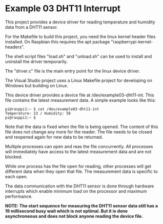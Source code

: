 Example 03 DHT11 Interrupt
==========================
This project provides a device driver for reading temperature and humidity data
from a DHT11 sensor.

For the Makefile to build this project, you need the linux kernel header files
installed. On Raspbian this requires the apt package "raspberrypi-kernel-headers".

The shell script files "load.sh" and "unload.sh" can be used to install and
uninstall the driver temporarily.

The "driver.c" file is the main entry point for the linux device driver.

The Visual Studio project uses a Linux Makefile project for developing on Windows
but building on Linux.

This device driver provides a device file at /dev/example03-dht11-int. This
file contains the latest measurement data. A simple example looks like this:

```
pi@rasppi1:~ $ cat /dev/example03-dht11-int
Temperature: 23 / Humidity: 58
pi@rasppi1:~ $
```

Note that the data is fixed when the file is being opened. The content of
this file does not change any more for the reader. The file needs to be closed
and reopened again for new data to be returned.

Multiple processes can open and reas the file concurrently. All processes
will immediately have access to the latest measurement data and are not blocked.

While one process has the file open for reading, other processes will get
different data when they open that file. The measurement data is specific
to each open.

The data communication with the DHT11 sensor is done through hardware interrupts
which enable minimum load on the processor and maximum performance.

**NOTE: The start sequence for measuring the DHT11 sensor data still has a
19 millisecond busy wait which is not optimal. But it is done asynchroneous
and does not block anyone reading the device file.**
